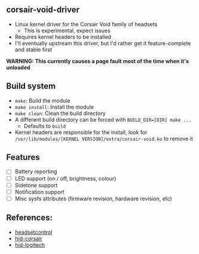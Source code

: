 ## corsair-void-driver
  - Linux kernel driver for the Corsair Void family of headsets
    - This is experimental, expect issues
  - Requires kernel headers to be installed
  - I'll eventually upstream this driver, but I'd rather get it feature-complete and stable first

**WARNING: This currently causes a page fault most of the time when it's unloaded**

## Build system
  - `make`: Build the module
  - `make install`: Install the module
  - `make clean`: Clean the build directory
  - A different build directory can be forced with `BUILD_DIR=[DIR] make ...`
    - Defaults to `build`
  - Kernel headers are responsible for the install, look for `/usr/lib/modules/[KERNEL VERSION]/extra/corsair-void.ko` to remove it

## Features
  - [ ] Battery reporting
  - [ ] LED support (on / off, brightness, colour)
  - [ ] Sidetone support
  - [ ] Notification support
  - [ ] Misc sysfs attributes (firmware revision, hardware revision, etc)

## References:
  - [headsetcontrol](https://github.com/Sapd/HeadsetControl/blob/master/src/devices/corsair_void.c)
  - [hid-corsair](https://git.kernel.org/pub/scm/linux/kernel/git/torvalds/linux.git/tree/drivers/hid/hid-corsair.c)
  - [hid-logitech](https://git.kernel.org/pub/scm/linux/kernel/git/torvalds/linux.git/tree/drivers/hid/hid-logitech-hidpp.c)
